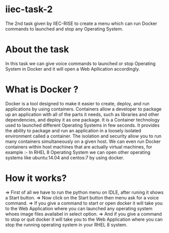 # iiec-task-2
The 2nd task given by IIEC-RISE to create a menu which can run Docker commands to launched and stop any Operating System.

# About the task
In this task we can give voice commands to launched or stop Operating System in Docker and it will open a Web Apllication accordingly.  

# What is Docker ?
   Docker is a tool designed to make it easier to create, deploy, and run applications by using containers. Containers allow a developer to package up an application with all of the parts it needs, such as libraries and other dependencies, and deploy it as one package. It is a Container technology used to launched different Operating Systems in few seconds. It provides the ability to package and run an application in a loosely isolated environment called a container. The isolation and security allow you to run many containers simultaneously on a given host. We can even run Docker containers within host machines that are actually virtual machines,
    for example :- In RHEL 8 Operating System we can open other operating systems like ubuntu:14.04 and centos:7 by using docker.

# How it works?
=> First of all we have to run the python menu on IDLE, after runing it shows a Start button.
=> Now click on the Start button then menu ask for a voice command.
=> If you give a command to start or open docker it will take you to the Web Application where you can launched any operating system whoes image files availabel in select option.
=> And if you give a command to stop or quit docker it will take you to the Web Application where you can stop the running operating system in your  RHEL 8 system.
